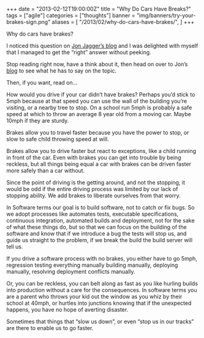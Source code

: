 +++
date = "2013-02-12T19:00:00Z"
title = "Why Do Cars Have Breaks?"
tags = ["agile"]
categories = ["thoughts"]
banner = "img/banners/try-your-brakes-sign.png"
aliases = [
    "/2013/02/why-do-cars-have-brakes/",
]
+++

Why do cars have brakes?

I noticed this question on [Jon Jagger’s blog](http://jonjagger.blogspot.ie/2011/07/why-do-cars-have-brakes.html) and I was delighted with myself that I managed to get the “right” answer without peeking.

Stop reading right now, have a think about it, then head on over to Jon’s [blog](http://jonjagger.blogspot.ie/2011/07/why-do-cars-have-brakes.html) to see what he has to say on the topic.

Then, if you want, read on...

How would you drive if your car didn’t have brakes? Perhaps you’d stick to 5mph because at that speed you can use the wall of the building you’re visiting, or a nearby tree to stop. On a school run 5mph is probably a safe speed at which to throw an average 8 year old from a moving car. Maybe 10mph if they are sturdy.

Brakes allow you to travel faster because you have the power to stop, or slow to safe child throwing speed at will.

Brakes allow you to drive faster but react to exceptions, like a child running in front of the car. Even with brakes you can get into trouble by being reckless, but all things being equal a car with brakes can be driven faster more safely than a car without.

Since the point of driving is the getting around, and not the stopping, it would be odd if the entire driving process was limited by our lack of stopping ability. We add brakes to liberate ourselves from that worry.

In Software terms our goal is to build software, not to catch or fix bugs. So we adopt processes like automates tests, executable specifications, continuous integration, automated builds and deployment, not for the sake of what these things do, but so that we can focus on the building of the software and know that if we introduce a bug the tests will stop us, and guide us straight to the problem, if we break the build the build server will tell us.

If you drive a software process with no brakes, you either have to go 5mph, regression testing everything manually building manually, deploying manually, resolving deployment conflicts manually.

Or, you can be reckless, you can belt along as fast as you like hurling builds into production without a care for the consequences. In software terms you are a parent who throws your kid out the window as you whiz by their school at 40mph, or hurtles into junctions knowing that if the unexpected happens, you have no hope of averting disaster.

Sometimes that things that “slow us down”, or even “stop us in our tracks” are there to enable us to go faster.
